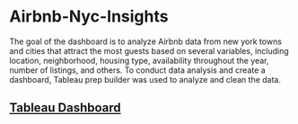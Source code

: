 # Airbnb-Nyc-Insights
The goal of the dashboard is to analyze Airbnb data from new york towns and cities that attract the most guests based on several variables, including location, neighborhood, housing type, availability throughout the year, number of listings, and others. To conduct data analysis and create a dashboard, Tableau prep builder was used to analyze and clean the data.

## [Tableau Dashboard](https://public.tableau.com/app/profile/vibhashree.shyani6904/viz/AirbnbNYCInsights/Dashboard1)
